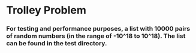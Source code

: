 # Trolley Problem
### For testing and performance purposes, a list with 10000 pairs of random numbers (in the range of -10^18 to 10^18). The list can be found in the test directory.
